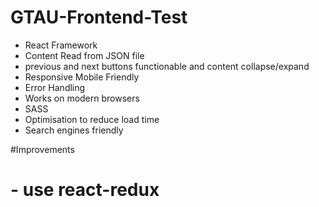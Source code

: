 # GTAU-Frontend-Test


- React Framework
- Content Read from JSON file
- previous and next buttons functionable and content collapse/expand
- Responsive Mobile Friendly
- Error Handling
- Works on modern browsers 
- SASS
- Optimisation to reduce load time
- Search engines friendly

#Improvements
# - use react-redux
